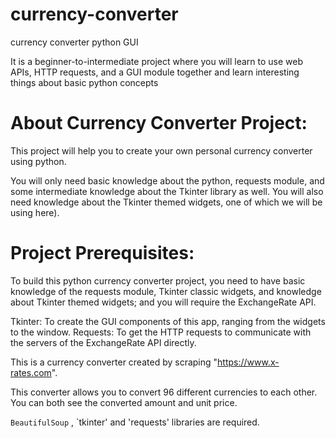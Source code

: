 # currency-converter
currency converter python GUI

It is a beginner-to-intermediate project where you will learn to use web APIs, HTTP requests, and a GUI module together and learn interesting things about basic python concepts

# About Currency Converter Project:

This project will help you to create your own personal currency converter using python.

You will only need basic knowledge about the python, requests module, and some intermediate knowledge about the Tkinter library as well. You will also need knowledge about the Tkinter themed widgets, one of which we will be using here).


# Project Prerequisites:
To build this python currency converter project, you need to have basic knowledge of the requests module, Tkinter classic widgets, and knowledge about Tkinter themed widgets; and you will require the ExchangeRate API.

Tkinter: To create the GUI components of this app, ranging from the widgets to the window.
Requests: To get the HTTP requests to communicate with the servers of the ExchangeRate API directly.

This is a currency converter created by scraping "https://www.x-rates.com".

This converter allows you to convert 96 different currencies to each other. You can both see the converted amount and unit price.

`BeautifulSoup` , `tkinter' and 'requests' libraries are required.
